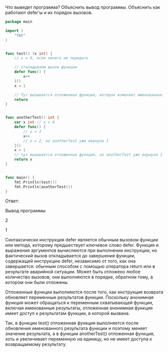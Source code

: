 Что выведет программа? Объяснить вывод программы. Объяснить как работают defer’ы и их порядок вызовов.

```go
package main

import (
	"fmt"
)


func test() (x int) {
	// x = 0, если ничего не передать

	// откладываем вызов функции
	defer func() {
		x++
	}()
	x = 1

	// Тут вызывается отложенная функция, которая изменяет именованное возвращаемое значение
	return
}


func anotherTest() int {
	var x int // x = 0
	defer func() {
		// x = 1
		x++
		// x = 2, но anotherTest уже вернула 1
	}()
	x = 1
	// тут вызывается отложенная функция, но anotherTest уже вернула 1
	return x
}


func main() {
	fmt.Println(test())
	fmt.Println(anotherTest())
}
```

Ответ:

Вывод программы

2

1

Синтаксически инструкция defer является обычным вызовом функции или метода, которому предшествует ключевое слово defer. Функция и выражения аргументов вычисляются при выполнении инструкции, но фактический вызов откладывается до завершения функции, содержащей инструкцию defer, независимо от того, как она завершается: обычным способом с помощью оператора return или в результате аварийной ситуации. Может быть отложено любое количество вызовов; они выполняются в порядке, обратном тому, в котором они были отложены.

Отложенные функции выполняются после того, как инструкция возврата обновляет переменные результатов функции. Поскольку анонимная функция может обращаться к переменным охватывающей функции, включая именованные результаты, отложенная анонимная функция имеет доступ к результатам функции, в которой вызвана.

Так, в функции test() отложенная функция выполняется после обновления именованного результата функции и поэтому меняет значение результата, а в функции anotherTest() отложенная функция, хоть и увеличивает переменную на единицу, но не имеет доступа к возвращаемому результату.
